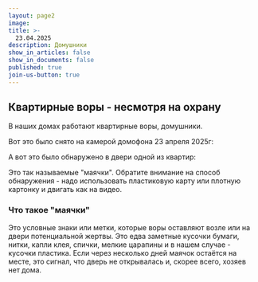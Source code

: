 ```yaml
---
layout: page2
image: 
title: >-
  23.04.2025 
description: Домушники
show_in_articles: false
show_in_documents: false
published: true
join-us-button: true
---
```


## Квартирные воры - несмотря на охрану

В наших домах работают квартирные воры, домушники.

Вот это было снято на камерой домофона 23 апреля 2025г:


А вот это было обнаружено в двери одной из квартир:

Это так называемые "маячки". 
Обратите внимание на способ обнаружения - надо использовать пластиковую карту
или плотную картонку и двигать как на видео.


### Что такое "маячки" 
Это условные знаки или метки, которые воры оставляют возле или на двери потенциальной жертвы.
Это едва заметные кусочки бумаги, нитки, капли клея, спички, мелкие царапины и в нашем случае - кусочки пластика.
Если через несколько дней маячок остаётся на месте, это сигнал, что дверь не открывалась и, скорее всего, хозяев нет дома.
